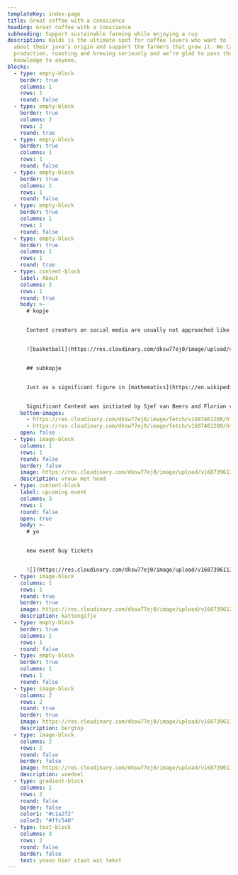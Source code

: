 ```yaml
---
templateKey: index-page
title: Great coffee with a conscience
heading: Great coffee with a conscience
subheading: Support sustainable farming while enjoying a cup
description: Kaldi is the ultimate spot for coffee lovers who want to learn
  about their java’s origin and support the farmers that grew it. We take coffee
  production, roasting and brewing seriously and we’re glad to pass that
  knowledge to anyone.
blocks:
  - type: empty-block
    border: true
    columns: 1
    rows: 1
    round: false
  - type: empty-block
    border: true
    columns: 2
    rows: 2
    round: true
  - type: empty-block
    border: true
    columns: 1
    rows: 1
    round: false
  - type: empty-block
    border: true
    columns: 1
    rows: 1
    round: false
  - type: empty-block
    border: true
    columns: 1
    rows: 1
    round: false
  - type: empty-block
    border: true
    columns: 1
    rows: 1
    round: true
  - type: content-block
    label: About
    columns: 3
    rows: 1
    round: true
    body: >-
      # kopje


      Content creators on social media are usually not approached like film directors, musicians or designers, while these creators make an important contribution to our daily media consumption and (digital) culture. In the Significant Content event series, popular creators on various social media platforms are offered an artist talk.


      ![basketball](https://res.cloudinary.com/dksw77ej0/image/upload/v1687396136/cld-sample-3.jpg "baketball")


      ## s﻿ubkopje


      Just as a significant figure in [mathematics](https://en.wikipedia.org/wiki/Mathematics) can make a difference in a calculation, the content of these creators can make a difference within the framework of a social media platform and reveal medium-specific characteristics of this platform. These creators often deploy very clever tactics that make their content work well within the medium they are using. By outlining the content and methods of these creators, meanwhile, it unravels how social media platforms work beneath the surface.


      Significant Content was initiated by Sjef van Beers and Florian van Zandwijk. The two pilot events are made possible by the Creative Industries Fund NL.
    bottom-images:
      - https://res.cloudinary.com/dksw77ej0/image/fetch/v1687461200/https://main--gleaming-axolotl-ae8aa2.netlify.app/img/hni.png
      - https://res.cloudinary.com/dksw77ej0/image/fetch/v1687461200/https://main--gleaming-axolotl-ae8aa2.netlify.app/img/stimmy.png
    open: false
  - type: image-block
    columns: 1
    rows: 1
    round: false
    border: false
    image: https://res.cloudinary.com/dksw77ej0/image/upload/v1687396135/cld-sample.jpg
    description: vrouw met hond
  - type: content-block
    label: upcoming event
    columns: 3
    rows: 1
    round: false
    open: true
    body: >-
      # yo


      n﻿ew event buy tickets


      ![](https://res.cloudinary.com/dksw77ej0/image/upload/v1687396113/samples/people/smiling-man.jpg)
  - type: image-block
    columns: 1
    rows: 1
    round: true
    border: true
    image: https://res.cloudinary.com/dksw77ej0/image/upload/v1687396123/samples/animals/kitten-playing.gif
    description: kattengifje
  - type: empty-block
    border: true
    columns: 1
    rows: 1
    round: false
  - type: empty-block
    border: true
    columns: 1
    rows: 1
    round: false
  - type: image-block
    columns: 2
    rows: 2
    round: true
    border: true
    image: https://res.cloudinary.com/dksw77ej0/image/upload/v1687396136/cld-sample-2.jpg
    description: bergtop
  - type: image-block
    columns: 2
    rows: 2
    round: false
    border: false
    image: https://res.cloudinary.com/dksw77ej0/image/upload/v1687396137/cld-sample-4.jpg
    description: voedsel
  - type: gradient-block
    columns: 1
    rows: 2
    round: false
    border: false
    color1: "#c1a2f2"
    color2: "#ffc540"
  - type: text-block
    columns: 3
    rows: 2
    round: false
    border: false
    text: yoooo hier staat wat tekst
---
```

